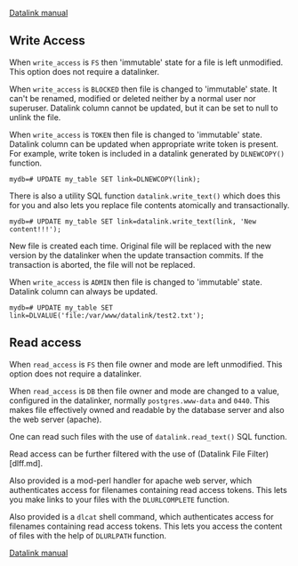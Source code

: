 [Datalink manual](README.md)

Write Access
------------

When `write_access` is `FS` then 'immutable' state for a file is left unmodified. 
This option does not require a datalinker.

When `write_access` is `BLOCKED` then file is changed to 'immutable' state. 
It can't be renamed, modified or deleted neither by a normal user nor superuser.
Datalink column cannot be updated, but it can be set to null to unlink the file.

When `write_access` is `TOKEN` then file is changed to 'immutable' state.
Datalink column can be updated when appropriate write token is present. 
For example, write token is included in a datalink generated by `DLNEWCOPY()` function.

    mydb=# UPDATE my_table SET link=DLNEWCOPY(link);

There is also a utility SQL function `datalink.write_text()` which does this for you
and also lets you replace file contents atomically and transactionally. 

    mydb=# UPDATE my_table SET link=datalink.write_text(link, 'New content!!!');

New file is created each time. 
Original file will be replaced with the new version by the datalinker when the 
update transaction commits. If the transaction is aborted, the file will not be replaced.

When `write_access` is `ADMIN` then file is changed to 'immutable' state.
Datalink column can always be updated.

    mydb=# UPDATE my_table SET link=DLVALUE('file:/var/www/datalink/test2.txt');

Read access
-----------  

When `read_access` is `FS` then file owner and mode are left unmodified. 
This option does not require a datalinker.

When `read_access` is `DB` then file owner and mode are changed to a value, 
configured in the datalinker, normally `postgres.www-data` and `0440`.
This makes file effectively owned and readable by the database server and also
the web server (apache).

One can read such files with the use of `datalink.read_text()` SQL function.

Read access can be further filtered with the use of (Datalink File Filter)[dlff.md].

Also provided is a mod-perl handler for apache web server, which authenticates
access for filenames containing read access tokens. This lets you make links to
your files with the `DLURLCOMPLETE` function.

Also provided is a `dlcat` shell command, which authenticates 
access for filenames containing read access tokens. This lets you access
the content of files with the help of `DLURLPATH` function.

[Datalink manual](README.md)
